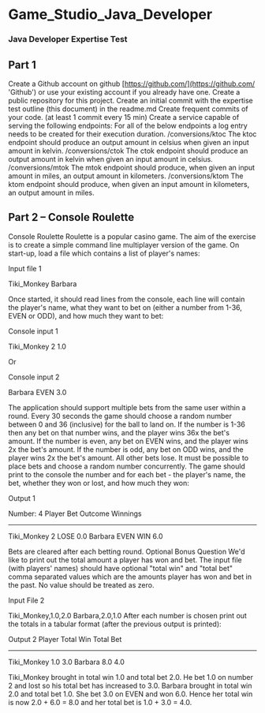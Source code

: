 # Game_Studio_Java_Developer

### Java Developer Expertise Test

## Part 1

Create a Github account on github [https://github.com/](https://github.com/ 'Github') or use your existing account if you
already have one.
Create a public repository for this project.
Create an initial commit with the expertise test outline (this document) in the readme.md
Create frequent commits of your code. (at least 1 commit every 15 min)
Create a service capable of serving the following endpoints:
For all of the below endpoints a log entry needs to be created for their execution duration.
/conversions/ktoc
The ktoc endpoint should produce an output amount in celsius when given an input amount
in kelvin.
/conversions/ctok
The ctok endpoint should produce an output amount in kelvin when given an input amount in
celsius.
/conversions/mtok
The mtok endpoint should produce, when given an input amount in miles, an output amount
in kilometers.
/conversions/ktom
The ktom endpoint should produce, when given an input amount in kilometers, an output
amount in miles.

## Part 2 – Console Roulette

Console Roulette
Roulette is a popular casino game. The aim of the exercise is to create a simple command line multiplayer version of the game.
On start-up, load a file which contains a list of player's names:

Input file 1

Tiki_Monkey
Barbara

Once started, it should read lines from the console, each line will contain the player's name, what they want to bet on (either a number from
1-36, EVEN or ODD), and how much they want to bet:

Console input 1

Tiki_Monkey 2 1.0

Or

Console input 2

Barbara EVEN 3.0

The application should support multiple bets from the same user within a round.
Every 30 seconds the game should choose a random number between 0 and 36 (inclusive) for the ball to land on.
If the number is 1-36 then any bet on that number wins, and the player wins 36x the bet's amount.
If the number is even, any bet on EVEN wins, and the player wins 2x the bet's amount.
If the number is odd, any bet on ODD wins, and the player wins 2x the bet's amount.
All other bets lose.
It must be possible to place bets and choose a random number concurrently.
The game should print to the console the number and for each bet - the player's name, the bet, whether they won or lost, and how much they
won:

Output 1

Number: 4
Player Bet Outcome Winnings

---

Tiki_Monkey 2 LOSE 0.0
Barbara EVEN WIN 6.0

Bets are cleared after each betting round.
Optional Bonus Question
We'd like to print out the total amount a player has won and bet. The input file (with players' names) should have optional "total win" and
"total bet" comma separated values which are the amounts player has won and bet in the past. No value should be treated as zero.

Input File 2

Tiki_Monkey,1.0,2.0
Barbara,2.0,1.0
After each number is chosen print out the totals in a tabular format (after the previous output is printed):

Output 2
Player Total Win Total Bet

---

Tiki_Monkey 1.0 3.0
Barbara 8.0 4.0

Tiki_Monkey brought in total win 1.0 and total bet 2.0. He bet 1.0 on number 2 and lost so his total bet has increased to 3.0.
Barbara brought in total win 2.0 and total bet 1.0. She bet 3.0 on EVEN and won 6.0. Hence her total win is now 2.0 + 6.0 = 8.0 and her total
bet is 1.0 + 3.0 = 4.0.
